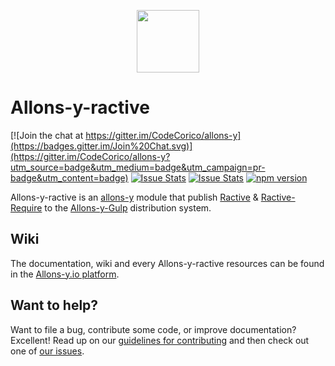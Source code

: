<p align="center"><img src="http://codecorico.com/allons-y-logo.png" height="100" /></p>

# Allons-y-ractive

[![Join the chat at https://gitter.im/CodeCorico/allons-y](https://badges.gitter.im/Join%20Chat.svg)](https://gitter.im/CodeCorico/allons-y?utm_source=badge&utm_medium=badge&utm_campaign=pr-badge&utm_content=badge)
[![Issue Stats](http://issuestats.com/github/codecorico/allons-y-ractive/badge/issue)](http://issuestats.com/github/codecorico/allons-y)
[![Issue Stats](http://issuestats.com/github/codecorico/allons-y-ractive/badge/pr)](http://issuestats.com/github/codecorico/allons-y)
[![npm version](https://badge.fury.io/js/allons-y-ractive.svg)](https://badge.fury.io/js/allons-y-ractive)

Allons-y-ractive is an [allons-y](https://github.com/CodeCorico/allons-y) module that publish [Ractive](https://www.npmjs.com/package/ractive) & [Ractive-Require](https://www.npmjs.com/package/ractive-require) to the [Allons-y-Gulp](https://www.npmjs.com/package/allons-y-gulp) distribution system.

## Wiki

The documentation, wiki and every Allons-y-ractive resources can be found in the [Allons-y.io platform](https://allons-y.io).

## Want to help?

Want to file a bug, contribute some code, or improve documentation? Excellent! Read up on our [guidelines for contributing](CONTRIBUTING.md) and then check out one of [our issues](https://github.com/CodeCorico/allons-y-ractive/issues).
